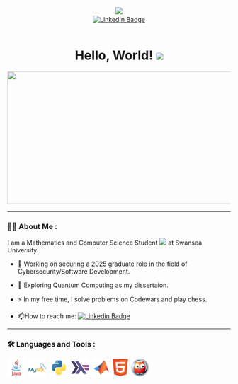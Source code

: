 <div id="header" align="center">
  <img src="https://i.giphy.com/media/v1.Y2lkPTc5MGI3NjExeXR0czE1aXpnZ2pnYmVjbDFnZGh5NDRnMDN0OGpqYW53MTVsYzEwbSZlcD12MV9pbnRlcm5hbF9naWZfYnlfaWQmY3Q9cw/WIQ0N0OUvei1OW1h9Z/giphy.gif" width="100"/>
  <div id="badges" >
  <a href="https://www.linkedin.com/in/dexter-o-neill-4b5449323/">
    <img src="https://img.shields.io/badge/LinkedIn-blue?style=for-the-badge&logo=linkedin&logoColor=white" alt="LinkedIn Badge"/>
  </a>
</div>
  <img src="https://komarev.com/ghpvc/?username=dex1607&style=flat-square&color=blue" alt=""/>
  <h1>
  Hello, World!
  <img src="https://media.giphy.com/media/hvRJCLFzcasrR4ia7z/giphy.gif" width="30px"/>
</h1>
</div>

<div align="center">
  <img src="https://i.giphy.com/media/v1.Y2lkPTc5MGI3NjExZTc1dTZzaWpnNHB2emM2bWpleWY5aHhtNTF4aXFzanpncHBpM3BtayZlcD12MV9pbnRlcm5hbF9naWZfYnlfaWQmY3Q9Zw/l7zabeVIt16efVp6wg/giphy.gif" width="600" height="300"/>
</div>

---

### :woman_technologist: About Me :
I am a Mathematics and Computer Science Student <img src="https://media.giphy.com/media/WUlplcMpOCEmTGBtBW/giphy.gif" width="30"> at Swansea University.
- :telescope: Working on securing a 2025 graduate role in the field of 
Cybersecurity/Software Development.

- :seedling: Exploring Quantum Computing as my dissertaion.

- :zap: In my free time, I solve problems on Codewars and play chess.

- :mailbox:How to reach me: [![Linkedin Badge](https://img.shields.io/badge/-Dexter-blue?style=flat&logo=Linkedin&logoColor=white)](https://www.linkedin.com/in/dexter-o-neill-4b5449323/)

---

### :hammer_and_wrench: Languages and Tools :

<div>
  <img src="https://github.com/devicons/devicon/blob/master/icons/java/java-original-wordmark.svg" title="Java" alt="Java" width="40" height="40"/>&nbsp; 
  <img src="https://github.com/devicons/devicon/blob/master/icons/mysql/mysql-original-wordmark.svg" title="MySQL"  alt="MySQL" width="40" height="40"/>&nbsp;
  <img src="https://github.com/devicons/devicon/blob/master/icons/python/python-original.svg" title="Python" alt="Python" width="40" height="40"/>&nbsp;
  <img src="https://github.com/devicons/devicon/blob/master/icons/haskell/haskell-original.svg" title="Haskell" alt="Haskell" width="40" height="40"/>&nbsp;
  <img src="https://github.com/devicons/devicon/blob/master/icons/matlab/matlab-original.svg" title="MATLAB" **alt="MATLAB" width="40" height="40"/>
  <img src="https://github.com/devicons/devicon/blob/master/icons/html5/html5-original.svg" title="HTML" **alt="HTML" width="40" height="40"/>
  <img src="https://github.com/devicons/devicon/blob/master/icons/prolog/prolog-original.svg" title="Prolog" **alt="Prolog" width="40" height="40"/>
</div>

